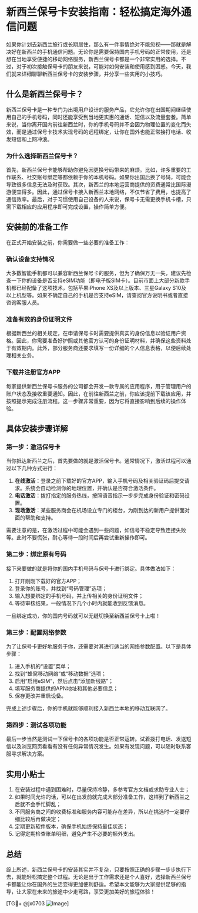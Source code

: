 # 新西兰保号卡安装指南：轻松搞定海外通信问题

如果你计划去新西兰旅行或长期居住，那么有一件事情绝对不能忽视——那就是解决好在新西兰的手机通信问题。无论你是需要保持国内手机号码的正常使用，还是想在当地享受便捷的移动网络服务，新西兰保号卡都是一个非常实用的选择。不过，对于初次接触保号卡的朋友来说，可能对如何安装和使用感到困惑。今天，我们就来详细聊聊新西兰保号卡的安装步骤，并分享一些实用的小技巧。

## 什么是新西兰保号卡？

新西兰保号卡是一种专门为出境用户设计的服务产品，它允许你在出国期间继续使用自己的手机号码，同时还能享受到当地更实惠的通话、短信以及流量套餐。简单来说，当你离开国内前往新西兰时，你的手机号码并不会因为物理位置的变化而失效，而是通过保号卡技术实现号码的远程绑定，让你在国外也能正常接打电话、收发短信和上网冲浪。

### 为什么选择新西兰保号卡？

首先，新西兰保号卡能够帮助你避免因更换号码带来的麻烦。比如，许多重要的工作联系、社交账号绑定等都依赖于你的本机号码。如果你出国后换了号码，可能会导致很多信息无法及时获取。其次，新西兰的本地运营商提供的资费通常比国际漫游便宜得多。因此，通过保号卡接入新西兰本地网络，不仅节省了费用，也提高了通信效率。最后，对于习惯使用自己设备的人来说，保号卡无需更换手机卡槽，只需下载相应的应用程序即可完成设置，操作简单方便。

## 安装前的准备工作

在正式开始安装之前，你需要做一些必要的准备工作：

### 确认设备支持情况

大多数智能手机都可以兼容新西兰保号卡的服务，但为了确保万无一失，建议先检查一下你的设备是否支持eSIM功能（即电子版SIM卡）。目前市面上大部分新款手机都已经配备了这项技术，包括苹果iPhone XS及以上版本、三星Galaxy S10及以上机型等。如果不确定自己的手机是否支持eSIM，请查阅官方说明书或者直接咨询客服人员。

### 准备有效的身份证明文件

根据新西兰的相关规定，在申请保号卡时需要提供真实的身份信息以验证用户资格。因此，你需要准备好护照或其他官方认可的身份证明材料，并确保这些资料处于有效期内。此外，部分服务商还要求填写一份详细的个人信息表格，以便后续处理相关业务。

### 下载并注册官方APP

每家提供新西兰保号卡服务的公司都会开发一款专属的应用程序，用于管理用户的账户状态及接收重要通知。因此，在前往新西兰之前，你应该提前下载该应用，并按照提示完成注册流程。这一步骤非常重要，因为它将直接影响到后续的操作体验。

## 具体安装步骤详解

### 第一步：激活保号卡

当你抵达新西兰之后，首先要做的就是激活保号卡。通常情况下，激活过程可以通过以下几种方式进行：

1. **在线激活**：登录之前下载好的官方APP，输入手机号码及相关验证码后提交请求。系统会自动检测你的地理位置，并确认是否符合激活条件。
2. **电话激活**：拨打指定的服务热线，按照语音指示一步步完成身份验证和密码设置。
3. **现场激活**：某些服务商会在机场设立专门的柜台，为刚到达的新用户提供面对面的帮助和支持。

需要注意的是，在激活过程中可能会遇到一些问题，如信号不稳定导致连接失败等。此时不要慌张，耐心等待一段时间后再尝试重新操作即可。

### 第二步：绑定原有号码

接下来要做的就是将你的国内手机号码与保号卡进行绑定。具体做法如下：

1. 打开刚刚下载好的官方APP；
2. 登录你的账号，并找到“号码管理”选项；
3. 输入想要绑定的手机号码，并上传相关的身份证明文件；
4. 等待审核结果，一般情况下几个小时内就能收到反馈消息。

一旦绑定成功，你的国内号码就可以无缝切换至新西兰保号卡上啦！

### 第三步：配置网络参数

为了让保号卡更好地服务于你，还需要对其进行适当的网络参数配置。以下是具体步骤：

1. 进入手机的“设置”菜单；
2. 找到“蜂窝移动网络”或“移动数据”选项；
3. 启用“启用eSIM”，然后点击“添加新线路”；
4. 填写服务商提供的APN地址和其他必要信息；
5. 保存更改并重启设备。

完成上述步骤后，你的手机就能够顺利接入新西兰本地的移动互联网了。

### 第四步：测试各项功能

最后一步当然是测试一下保号卡的各项功能是否正常运转。试着拨打电话、发送短信以及浏览网页看看有没有任何异常情况发生。如果有发现问题，可以随时联系客服寻求解决方案。

## 实用小贴士

1. 在安装过程中遇到困难时，尽量保持冷静，多参考官方文档或求助专业人士；
2. 如果时间允许的话，可以在出发前就完成大部分准备工作，这样到了新西兰之后就不会手忙脚乱；
3. 不同服务商之间的收费标准和服务内容可能存在差异，所以在挑选时一定要仔细比较后再做决定；
4. 定期更新软件版本，确保手机始终保持最佳状态；
5. 记得定期检查账单明细，避免产生不必要的额外支出。

## 总结

综上所述，新西兰保号卡的安装其实并不复杂，只要按照正确的步骤一步步执行下去，就能轻松搞定整个过程。无论是出于工作需求还是个人喜好，选择新西兰保号卡都能让你在国外的生活变得更加便利舒适。希望本文能够为大家提供足够的指导，让大家在未来的旅途中少走弯路，享受更加美好的旅程体验！

[TG💪+ @jx0703 ![Image](https://github.com/user-attachments/assets/dbca1d08-cadb-493c-b0ec-ad6f7a83f270)]